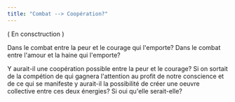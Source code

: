```yaml
---
title: "Combat --> Coopération?"
---
```

( En consctruction )

Dans le combat entre la peur et le courage qui l'emporte?
Dans le combat entre l'amour et la haine qui l'emporte?

Y aurait-il une coopération possible entre la peur et le courage?
Si on sortait de la compétion de qui gagnera l'attention au profit de notre conscience et de ce qui se manifeste y aurait-il la possibilité de créer une oeuvre collective entre ces deux énergies?
Si oui qu'elle serait-elle?